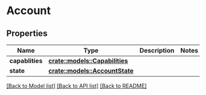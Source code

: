 # Account

## Properties

Name | Type | Description | Notes
------------ | ------------- | ------------- | -------------
**capablities** | [**crate::models::Capabilities**](Capabilities.md) |  | 
**state** | [**crate::models::AccountState**](AccountState.md) |  | 

[[Back to Model list]](../README.md#documentation-for-models) [[Back to API list]](../README.md#documentation-for-api-endpoints) [[Back to README]](../README.md)


